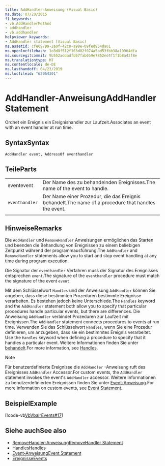 ```yaml
---
title: AddHandler-Anweisung (Visual Basic)
ms.date: 07/20/2015
f1_keywords:
- vb.AddHandlerMethod
- addhandler
- vb.addhandler
helpviewer_keywords:
- AddHandler statement [Visual Basic]
ms.assetid: cfe69799-2a0f-42c0-a99e-09fed954da01
ms.openlocfilehash: 1e8d8f512f163d82f074a5ad53fbb38a10904dfa
ms.sourcegitcommit: 9b552addadfb57fab0b9e7852ed4f1f1b8a42f8e
ms.translationtype: MT
ms.contentlocale: de-DE
ms.lasthandoff: 04/23/2019
ms.locfileid: "62054301"
---
```

# <a name="addhandler-statement"></a><span data-ttu-id="de219-102">AddHandler-Anweisung</span><span class="sxs-lookup"><span data-stu-id="de219-102">AddHandler Statement</span></span>
<span data-ttu-id="de219-103">Ordnet ein Ereignis ein Ereignishandler zur Laufzeit.</span><span class="sxs-lookup"><span data-stu-id="de219-103">Associates an event with an event handler at run time.</span></span>  
  
## <a name="syntax"></a><span data-ttu-id="de219-104">Syntax</span><span class="sxs-lookup"><span data-stu-id="de219-104">Syntax</span></span>  
  
```  
AddHandler event, AddressOf eventhandler  
```  
  
## <a name="parts"></a><span data-ttu-id="de219-105">Teile</span><span class="sxs-lookup"><span data-stu-id="de219-105">Parts</span></span>  
|||
|---|---|
|<span data-ttu-id="de219-106">event</span><span class="sxs-lookup"><span data-stu-id="de219-106">event</span></span>|<span data-ttu-id="de219-107">Der Name des zu behandelnden Ereignisses.</span><span class="sxs-lookup"><span data-stu-id="de219-107">The name of the event to handle.</span></span>|  
|`eventhandler`|<span data-ttu-id="de219-108">Der Name einer Prozedur, die das Ereignis behandelt.</span><span class="sxs-lookup"><span data-stu-id="de219-108">The name of a procedure that handles the event.</span></span>|
|||
  
## <a name="remarks"></a><span data-ttu-id="de219-109">Hinweise</span><span class="sxs-lookup"><span data-stu-id="de219-109">Remarks</span></span>  
 <span data-ttu-id="de219-110">Die `AddHandler` und `RemoveHandler` Anweisungen ermöglichen das Starten und beenden die Behandlung von Ereignissen zu einem beliebigen Zeitpunkt während der programmausführung.</span><span class="sxs-lookup"><span data-stu-id="de219-110">The `AddHandler` and `RemoveHandler` statements allow you to start and stop event handling at any time during program execution.</span></span>  
  
 <span data-ttu-id="de219-111">Die Signatur der `eventhandler` Verfahren muss der Signatur des Ereignisses entsprechen `event`.</span><span class="sxs-lookup"><span data-stu-id="de219-111">The signature of the `eventhandler` procedure must match the signature of the event `event`.</span></span>  
  
 <span data-ttu-id="de219-112">Mit dem Schlüsselwort `Handles` und der Anweisung `AddHandler` können Sie angeben, dass diese bestimmten Prozeduren bestimmte Ereignisse verarbeiten. Es bestehen jedoch keine Unterschiede.</span><span class="sxs-lookup"><span data-stu-id="de219-112">The `Handles` keyword and the `AddHandler` statement both allow you to specify that particular procedures handle particular events, but there are differences.</span></span> <span data-ttu-id="de219-113">Die Anweisung `AddHandler` verbindet Prozeduren zur Laufzeit mit Ereignissen.</span><span class="sxs-lookup"><span data-stu-id="de219-113">The `AddHandler` statement connects procedures to events at run time.</span></span> <span data-ttu-id="de219-114">Verwenden Sie das Schlüsselwort `Handles`, wenn Sie eine Prozedur definieren, um anzugeben, dass sie ein bestimmtes Ereignis verarbeitet. </span><span class="sxs-lookup"><span data-stu-id="de219-114">Use the `Handles` keyword when defining a procedure to specify that it handles a particular event.</span></span> <span data-ttu-id="de219-115">Weitere Informationen finden Sie unter [behandelt](../../../visual-basic/language-reference/statements/handles-clause.md).</span><span class="sxs-lookup"><span data-stu-id="de219-115">For more information, see [Handles](../../../visual-basic/language-reference/statements/handles-clause.md).</span></span>  
  
> [!NOTE]
>  <span data-ttu-id="de219-116">Für benutzerdefinierte Ereignisse die `AddHandler` -Anweisung ruft des Ereignisses `AddHandler` Accessor.</span><span class="sxs-lookup"><span data-stu-id="de219-116">For custom events, the `AddHandler` statement invokes the event's `AddHandler` accessor.</span></span> <span data-ttu-id="de219-117">Weitere Informationen zu benutzerdefinierten Ereignissen finden Sie unter [Event-Anweisung](../../../visual-basic/language-reference/statements/event-statement.md).</span><span class="sxs-lookup"><span data-stu-id="de219-117">For more information on custom events, see [Event Statement](../../../visual-basic/language-reference/statements/event-statement.md).</span></span>  
  
## <a name="example"></a><span data-ttu-id="de219-118">Beispiel</span><span class="sxs-lookup"><span data-stu-id="de219-118">Example</span></span>  
 [!code-vb[VbVbalrEvents#17](~/samples/snippets/visualbasic/VS_Snippets_VBCSharp/VbVbalrEvents/VB/Class1.vb#17)]  
  
## <a name="see-also"></a><span data-ttu-id="de219-119">Siehe auch</span><span class="sxs-lookup"><span data-stu-id="de219-119">See also</span></span>

- [<span data-ttu-id="de219-120">RemoveHandler-Anweisung</span><span class="sxs-lookup"><span data-stu-id="de219-120">RemoveHandler Statement</span></span>](../../../visual-basic/language-reference/statements/removehandler-statement.md)
- [<span data-ttu-id="de219-121">Handles</span><span class="sxs-lookup"><span data-stu-id="de219-121">Handles</span></span>](../../../visual-basic/language-reference/statements/handles-clause.md)
- [<span data-ttu-id="de219-122">Event-Anweisung</span><span class="sxs-lookup"><span data-stu-id="de219-122">Event Statement</span></span>](../../../visual-basic/language-reference/statements/event-statement.md)
- [<span data-ttu-id="de219-123">Ereignisse</span><span class="sxs-lookup"><span data-stu-id="de219-123">Events</span></span>](../../../visual-basic/programming-guide/language-features/events/index.md)
